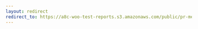 ```yaml
---
layout: redirect
redirect_to: https://a8c-woo-test-reports.s3.amazonaws.com/public/pr-merge/45732/e2e/index.html
---
```

